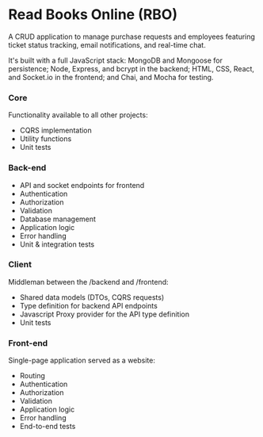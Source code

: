 # Read Books Online (RBO)


A CRUD application to manage purchase requests and employees featuring ticket status tracking, email notifications, and real-time chat.

It's built with a full JavaScript stack: MongoDB and Mongoose for persistence; Node, Express, and bcrypt in the backend; HTML, CSS, React, and Socket.io in the frontend; and Chai, and Mocha for testing.
                
### Core

Functionality available to all other projects:

- CQRS implementation
- Utility functions
- Unit tests

### Back-end

- API and socket endpoints for frontend
- Authentication
- Authorization
- Validation
- Database management
- Application logic
- Error handling
- Unit & integration tests

### Client

Middleman between the /backend and /frontend:

- Shared data models (DTOs, CQRS requests)
- Type definition for backend API endpoints
- Javascript Proxy provider for the API type definition
- Unit tests

### Front-end

Single-page application served as a website:

- Routing
- Authentication
- Authorization
- Validation
- Application logic
- Error handling
- End-to-end tests
